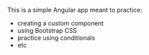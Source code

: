 This is a simple Angular app meant to practice:
- creating a custom component
- using Bootstrap CSS
- practice using conditionals
- etc